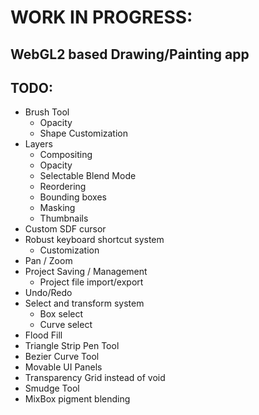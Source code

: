 # WORK IN PROGRESS:

## WebGL2 based Drawing/Painting app

## TODO:

- Brush Tool
  - Opacity
  - Shape Customization
- Layers
  - Compositing
  - Opacity
  - Selectable Blend Mode
  - Reordering
  - Bounding boxes
  - Masking
  - Thumbnails
- Custom SDF cursor
- Robust keyboard shortcut system
  - Customization
- Pan / Zoom
- Project Saving / Management
  - Project file import/export
- Undo/Redo
- Select and transform system
  - Box select
  - Curve select
- Flood Fill
- Triangle Strip Pen Tool
- Bezier Curve Tool
- Movable UI Panels
- Transparency Grid instead of void
- Smudge Tool
- MixBox pigment blending
